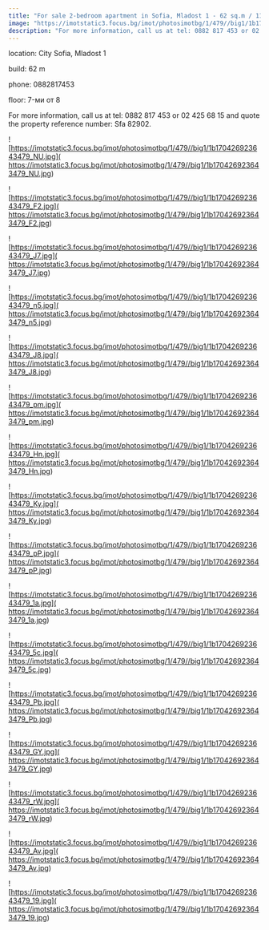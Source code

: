 ```yaml
---
title: "For sale 2-bedroom apartment in Sofia, Mladost 1 - 62 sq.m / 119900 EUR :: offer"
image: "https://imotstatic3.focus.bg/imot/photosimotbg/1/479//big1/1b170426923643479_5I.jpg"
description: "For more information, call us at tel: 0882 817 453 or 02 425 68 15 and quote the property reference number: Sfa 82902."
---
```


location: City Sofia, Mladost 1

build: 62 m

phone: 0882817453

floor: 7-ми от 8

For more information, call us at tel: 0882 817 453 or 02 425 68 15 and quote the property reference number: Sfa 82902.


![https://imotstatic3.focus.bg/imot/photosimotbg/1/479//big1/1b170426923643479_NU.jpg]( https://imotstatic3.focus.bg/imot/photosimotbg/1/479//big1/1b170426923643479_NU.jpg)


![https://imotstatic3.focus.bg/imot/photosimotbg/1/479//big1/1b170426923643479_F2.jpg]( https://imotstatic3.focus.bg/imot/photosimotbg/1/479//big1/1b170426923643479_F2.jpg)


![https://imotstatic3.focus.bg/imot/photosimotbg/1/479//big1/1b170426923643479_J7.jpg]( https://imotstatic3.focus.bg/imot/photosimotbg/1/479//big1/1b170426923643479_J7.jpg)


![https://imotstatic3.focus.bg/imot/photosimotbg/1/479//big1/1b170426923643479_n5.jpg]( https://imotstatic3.focus.bg/imot/photosimotbg/1/479//big1/1b170426923643479_n5.jpg)


![https://imotstatic3.focus.bg/imot/photosimotbg/1/479//big1/1b170426923643479_J8.jpg]( https://imotstatic3.focus.bg/imot/photosimotbg/1/479//big1/1b170426923643479_J8.jpg)


![https://imotstatic3.focus.bg/imot/photosimotbg/1/479//big1/1b170426923643479_pm.jpg]( https://imotstatic3.focus.bg/imot/photosimotbg/1/479//big1/1b170426923643479_pm.jpg)


![https://imotstatic3.focus.bg/imot/photosimotbg/1/479//big1/1b170426923643479_Hn.jpg]( https://imotstatic3.focus.bg/imot/photosimotbg/1/479//big1/1b170426923643479_Hn.jpg)


![https://imotstatic3.focus.bg/imot/photosimotbg/1/479//big1/1b170426923643479_Ky.jpg]( https://imotstatic3.focus.bg/imot/photosimotbg/1/479//big1/1b170426923643479_Ky.jpg)


![https://imotstatic3.focus.bg/imot/photosimotbg/1/479//big1/1b170426923643479_pP.jpg]( https://imotstatic3.focus.bg/imot/photosimotbg/1/479//big1/1b170426923643479_pP.jpg)


![https://imotstatic3.focus.bg/imot/photosimotbg/1/479//big1/1b170426923643479_1a.jpg]( https://imotstatic3.focus.bg/imot/photosimotbg/1/479//big1/1b170426923643479_1a.jpg)


![https://imotstatic3.focus.bg/imot/photosimotbg/1/479//big1/1b170426923643479_5c.jpg]( https://imotstatic3.focus.bg/imot/photosimotbg/1/479//big1/1b170426923643479_5c.jpg)


![https://imotstatic3.focus.bg/imot/photosimotbg/1/479//big1/1b170426923643479_Pb.jpg]( https://imotstatic3.focus.bg/imot/photosimotbg/1/479//big1/1b170426923643479_Pb.jpg)


![https://imotstatic3.focus.bg/imot/photosimotbg/1/479//big1/1b170426923643479_GY.jpg]( https://imotstatic3.focus.bg/imot/photosimotbg/1/479//big1/1b170426923643479_GY.jpg)


![https://imotstatic3.focus.bg/imot/photosimotbg/1/479//big1/1b170426923643479_rW.jpg]( https://imotstatic3.focus.bg/imot/photosimotbg/1/479//big1/1b170426923643479_rW.jpg)


![https://imotstatic3.focus.bg/imot/photosimotbg/1/479//big1/1b170426923643479_Av.jpg]( https://imotstatic3.focus.bg/imot/photosimotbg/1/479//big1/1b170426923643479_Av.jpg)


![https://imotstatic3.focus.bg/imot/photosimotbg/1/479//big1/1b170426923643479_19.jpg]( https://imotstatic3.focus.bg/imot/photosimotbg/1/479//big1/1b170426923643479_19.jpg)


